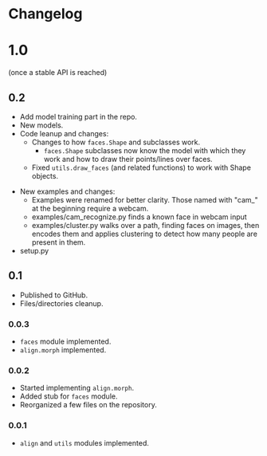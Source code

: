 # Changelog
# 1.0
(once a stable API is reached)

## 0.2
- Add model training part in the repo.
- New models.
- Code leanup and changes:
    - Changes to how `faces.Shape` and subclasses work.
        - `faces.Shape` subclasses now know the model with which they work and
          how to draw their points/lines over faces.
    - Fixed `utils.draw_faces` (and related functions) to work with Shape
      objects.
* New examples and changes:
    * Examples were renamed for better clarity. Those named with "cam_" at the
      beginning require a webcam.
    * examples/cam_recognize.py finds a known face in webcam input
    * examples/cluster.py walks over a path, finding faces on images, then
      encodes them and applies clustering to detect how many people are present
      in them.
* setup.py

## 0.1
* Published to GitHub.
* Files/directories cleanup.

### 0.0.3
* `faces` module implemented.
* `align.morph` implemented.

### 0.0.2
* Started implementing `align.morph`.
* Added stub for `faces` module.
* Reorganized a few files on the repository.

### 0.0.1
* `align` and `utils` modules implemented.
